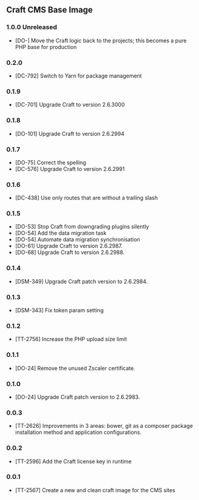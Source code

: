 ## Craft CMS Base Image

### 1.0.0 Unreleased

* [DO-] Move the Craft logic back to the projects; this becomes a pure PHP base
  for production

### 0.2.0

* [DC-792] Switch to Yarn for package management

### 0.1.9

* [DC-701] Upgrade Craft to version 2.6.3000

### 0.1.8

* [DO-101] Upgrade Craft to version 2.6.2994

### 0.1.7

* [DO-75] Correct the spelling
* [DC-576] Upgrade Craft to version 2.6.2991

### 0.1.6

* [DC-438] Use only routes that are without a trailing slash

### 0.1.5

* [DO-53] Stop Craft from downgrading plugins silently
* [DO-54] Add the data migration task
* [DO-54] Automate data migration synchronisation
* [DO-61] Upgrade Craft to version 2.6.2987.
* [DO-68] Upgrade Craft to version 2.6.2988.

### 0.1.4

* [DSM-349] Upgrade Craft patch version to 2.6.2984.

### 0.1.3

* [DSM-343] Fix token param setting

### 0.1.2

* [TT-2756] Increase the PHP upload size limit

### 0.1.1

* [DO-24] Remove the unused Zscaler certificate.

### 0.1.0

* [DO-24] Upgrade Craft patch version to 2.6.2983.

### 0.0.3

* [TT-2626] Improvements in 3 areas: bower, git as a composer package
  installation method and application configurations.

### 0.0.2

* [TT-2596] Add the Craft license key in runtime

### 0.0.1

* [TT-2567] Create a new and clean craft image for the CMS sites
